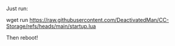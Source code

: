 Just run:

wget run https://raw.githubusercontent.com/DeactivatedMan/CC-Storage/refs/heads/main/startup.lua

Then reboot!
